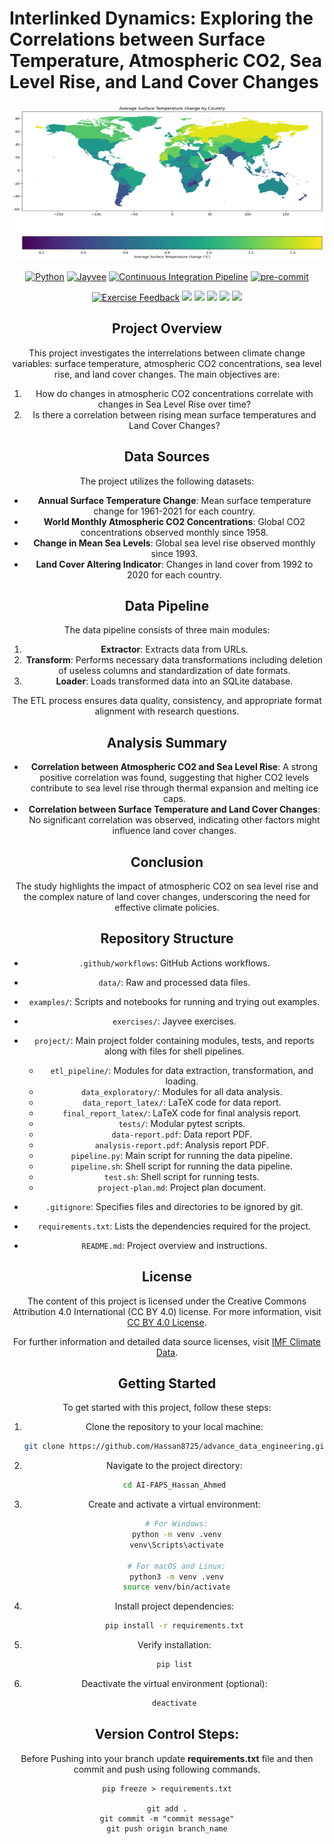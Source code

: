 # Interlinked Dynamics: Exploring the Correlations between Surface Temperature, Atmospheric CO2, Sea Level Rise, and Land Cover Changes

<div align="center">
  <img src="project\final_report_latex\pictures\temp_world.png" width="1000" height="250" alt="Project Logo">
</div>

<div align="center">

[![Python](https://img.shields.io/badge/python-3.11.9-blue.svg)](https://www.python.org/downloads/release/python-3119/)
[![Jayvee](https://img.shields.io/badge/jayvee-0.4.0-blue.svg)](https://pypi.org/project/jayvee/0.4.0/)
[![Continuous Integration Pipeline](https://github.com/Hassan8725/advance_data_engineering/actions/workflows/project_test.yml/badge.svg)](https://github.com/Hassan8725/advance_data_engineering/actions/workflows/project_test.yml)
[![pre-commit](https://github.com/Hassan8725/advance_data_engineering/actions/workflows/pre-commit.yaml/badge.svg)](https://github.com/Hassan8725/advance_data_engineering/actions/workflows/pre-commit.yaml)

[![Exercise Feedback](https://github.com/Hassan8725/advance_data_engineering/actions/workflows/exercise-feedback.yml/badge.svg)](https://github.com/Hassan8725/advance_data_engineering/actions/workflows/exercise-feedback.yml)
![](https://byob.yarr.is/Hassan8725/advance_data_engineering/score_ex1) ![](https://byob.yarr.is/Hassan8725/advance_data_engineering/score_ex2) ![](https://byob.yarr.is/Hassan8725/advance_data_engineering/score_ex3) ![](https://byob.yarr.is/Hassan8725/advance_data_engineering/score_ex4) ![](https://byob.yarr.is/Hassan8725/advance_data_engineering/score_ex5)


## Project Overview
This project investigates the interrelations between climate change variables: surface temperature, atmospheric CO2 concentrations, sea level rise, and land cover changes. The main objectives are:
1. How do changes in atmospheric CO2 concentrations correlate with changes in Sea Level Rise over time?
2. Is there a correlation between rising mean surface temperatures and Land Cover Changes?

## Data Sources
The project utilizes the following datasets:
- **Annual Surface Temperature Change**: Mean surface temperature change for 1961-2021 for each country.
- **World Monthly Atmospheric CO2 Concentrations**: Global CO2 concentrations observed monthly since 1958.
- **Change in Mean Sea Levels**: Global sea level rise observed monthly since 1993.
- **Land Cover Altering Indicator**: Changes in land cover from 1992 to 2020 for each country.

## Data Pipeline
The data pipeline consists of three main modules:
1. **Extractor**: Extracts data from URLs.
2. **Transform**: Performs necessary data transformations including deletion of useless columns and standardization of date formats.
3. **Loader**: Loads transformed data into an SQLite database.

The ETL process ensures data quality, consistency, and appropriate format alignment with research questions.

## Analysis Summary
- **Correlation between Atmospheric CO2 and Sea Level Rise**: A strong positive correlation was found, suggesting that higher CO2 levels contribute to sea level rise through thermal expansion and melting ice caps.
- **Correlation between Surface Temperature and Land Cover Changes**: No significant correlation was observed, indicating other factors might influence land cover changes.

## Conclusion
The study highlights the impact of atmospheric CO2 on sea level rise and the complex nature of land cover changes, underscoring the need for effective climate policies.

## Repository Structure
- `.github/workflows`: GitHub Actions workflows.
- `data/`: Raw and processed data files.
- `examples/`: Scripts and notebooks for running and trying out examples.
- `exercises/`: Jayvee exercises.
- `project/`: Main project folder containing modules, tests, and reports along with files for shell pipelines.
	- `etl_pipeline/`: Modules for data extraction, transformation, and loading.
	- `data_exploratory/`: Modules for all data analysis.
	- `data_report_latex/`: LaTeX code for data report.
	- `final_report_latex/`: LaTeX code for final analysis report.
	- `tests/`: Modular pytest scripts.
	- `data-report.pdf`: Data report PDF.
	- `analysis-report.pdf`: Analysis report PDF.
	- `pipeline.py`: Main script for running the data pipeline.
	- `pipeline.sh`: Shell script for running the data pipeline.
	- `test.sh`: Shell script for running tests.
	- `project-plan.md`: Project plan document.

- `.gitignore`: Specifies files and directories to be ignored by git.
- `requirements.txt`: Lists the dependencies required for the project.
- `README.md`: Project overview and instructions.

## License

The content of this project is licensed under the Creative Commons Attribution 4.0 International (CC BY 4.0) license. For more information, visit [CC BY 4.0 License](https://creativecommons.org/licenses/by/4.0/).

For further information and detailed data source licenses, visit [IMF Climate Data](https://climatedata.imf.org/).

## Getting Started

To get started with this project, follow these steps:

1. Clone the repository to your local machine:

   ```bash
   git clone https://github.com/Hassan8725/advance_data_engineering.git
   ```
2. Navigate to the project directory:

   ```bash
   cd AI-FAPS_Hassan_Ahmed
   ```
3. Create and activate a virtual environment:

   ```bash
    # For Windows:
    python -m venv .venv
    venv\Scripts\activate

    # For macOS and Linux:
    python3 -m venv .venv
    source venv/bin/activate
   ```
4. Install project dependencies:

   ```bash
   pip install -r requirements.txt
   ```
5. Verify installation:

   ```bash
   pip list
   ```
6. Deactivate the virtual environment (optional):

   ```bash
   deactivate
   ```

## Version Control Steps:

Before Pushing into your branch update **requirements.txt** file and then commit and push using following commands.

```
pip freeze > requirements.txt

git add .
git commit -m "commit message"
git push origin branch_name

```
